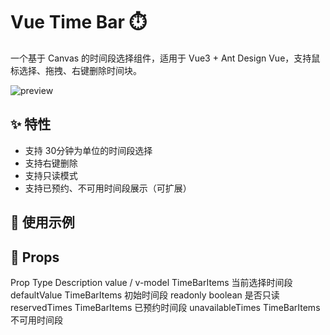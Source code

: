 # Vue Time Bar ⏱️

一个基于 Canvas 的时间段选择组件，适用于 Vue3 + Ant Design Vue，支持鼠标选择、拖拽、右键删除时间块。

![preview](./assets/demo.gif)

## ✨ 特性

- 支持 30分钟为单位的时间段选择
- 支持右键删除
- 支持只读模式
- 支持已预约、不可用时间段展示（可扩展）

## 🚀 使用示例

<template>
  <TimeBar v-model:value="timeItems" :defaultValue="[]" />
</template>

<script setup lang="ts">
import TimeBar from 'vue-time-bar';
import { ref } from 'vue';

const timeItems = ref([]);
</script>


## 📘 Props
Prop	Type	Description
value / v-model	TimeBarItems	当前选择时间段
defaultValue	TimeBarItems	初始时间段
readonly	boolean	是否只读
reservedTimes	TimeBarItems	已预约时间段
unavailableTimes	TimeBarItems	不可用时间段